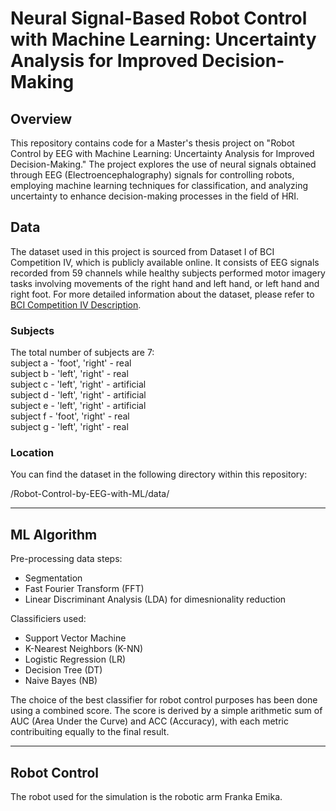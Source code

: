 # Neural Signal-Based Robot Control with Machine Learning: Uncertainty Analysis for Improved Decision-Making

## Overview
This repository contains code for a Master's thesis project on "Robot Control by EEG with Machine Learning: Uncertainty Analysis for Improved Decision-Making." The project explores the use of neural signals obtained through EEG (Electroencephalography) signals for controlling robots, employing machine learning techniques for classification, and analyzing uncertainty to enhance decision-making processes in the field of HRI.

## Data
The dataset used in this project is sourced from Dataset I of BCI Competition IV, which is publicly available online. It consists of EEG signals recorded from 59 channels while healthy subjects performed motor imagery tasks involving movements of the right hand and left hand, or left hand and right foot.
For more detailed information about the dataset, please refer to [BCI Competition IV Description](https://bbci.de/competition/iv/desc_1.html).

### Subjects

The total number of subjects are 7:  
subject a - 'foot', 'right' - real  
subject b - 'left', 'right' - real  
subject c - 'left', 'right' - artificial  
subject d - 'left', 'right' - artificial  
subject e - 'left', 'right' - artificial  
subject f - 'foot', 'right' - real  
subject g - 'left', 'right' - real  


### Location

You can find the dataset in the following directory within this repository: 

/Robot-Control-by-EEG-with-ML/data/

---

## ML Algorithm



Pre-processing data steps:
- Segmentation
- Fast Fourier Transform (FFT)
- Linear Discriminant Analysis (LDA) for dimesnionality reduction

Classificiers used:
- Support Vector Machine
- K-Nearest Neighbors (K-NN)
- Logistic Regression (LR)
- Decision Tree (DT)
- Naive Bayes (NB)

The choice of the best classifier for robot control purposes has been done using a combined score. The score is derived by a simple arithmetic sum of AUC (Area Under the Curve) and ACC (Accuracy), with each metric contribuiting equally to the final result. 


---

## Robot Control
The robot used for the simulation is the robotic arm Franka Emika.
